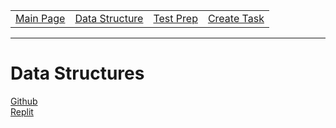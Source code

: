 <table>
    <tr>
        <td><a href="https://ninjabreadlord.github.io/Tri-3-Erik-Peterson/">Main Page</a></td>
        <td><a href="https://ninjabreadlord.github.io/Tri-3-Erik-Peterson/datastructure">Data Structure </a></td>
        <td><a href="https://ninjabreadlord.github.io/Tri-3-Erik-Peterson/testprep">Test Prep </a></td>
        <td><a href="https://ninjabreadlord.github.io/Tri-3-Erik-Peterson/createtask">Create Task</a></td>
    </tr>
</table>
<hr>

# Data Structures

[Github](https://github.com/MaBoinjd/Tri-3-Erik-Peterson/)
<br/>
[Replit](https://replit.com/@MaBoinjd/Eriks-Replit)
